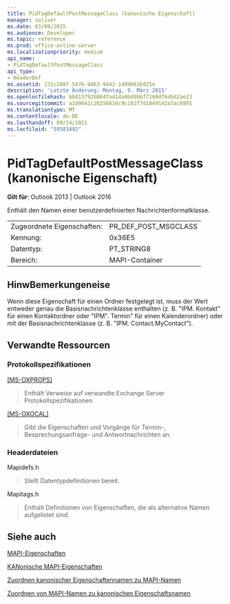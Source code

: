 ```yaml
---
title: PidTagDefaultPostMessageClass (kanonische Eigenschaft)
manager: soliver
ms.date: 03/09/2015
ms.audience: Developer
ms.topic: reference
ms.prod: office-online-server
ms.localizationpriority: medium
api_name:
- PidTagDefaultPostMessageClass
api_type:
- HeaderDef
ms.assetid: 231c288f-547b-4463-9442-1499661b925e
description: 'Letzte Änderung: Montag, 9. März 2015'
ms.openlocfilehash: bb813792b864fa414a9bd9b6f7160df6dbd2ae23
ms.sourcegitcommit: a1d9041c20256616c9c183f7d1049142a7ac6991
ms.translationtype: MT
ms.contentlocale: de-DE
ms.lasthandoff: 09/24/2021
ms.locfileid: "59583492"
---
```

# <a name="pidtagdefaultpostmessageclass-canonical-property"></a>PidTagDefaultPostMessageClass (kanonische Eigenschaft)

  
  
**Gilt für**: Outlook 2013 | Outlook 2016 
  
Enthält den Namen einer benutzerdefinierten Nachrichtenformatklasse.
  
|||
|:-----|:-----|
|Zugeordnete Eigenschaften:  <br/> |PR_DEF_POST_MSGCLASS  <br/> |
|Kennung:  <br/> |0x36E5  <br/> |
|Datentyp:  <br/> |PT_STRING8  <br/> |
|Bereich:  <br/> |MAPI-Container  <br/> |
   
## <a name="remarks"></a>HinwBemerkungeneise

Wenn diese Eigenschaft für einen Ordner festgelegt ist, muss der Wert entweder genau die Basisnachrichtenklasse enthalten (z. B. "IPM. Kontakt" für einen Kontaktordner oder "IPM". Termin" für einen Kalenderordner) oder mit der Basisnachrichtenklasse (z. B. "IPM. Contact.MyContact").
  
## <a name="related-resources"></a>Verwandte Ressourcen

### <a name="protocol-specifications"></a>Protokollspezifikationen

[[MS-OXPROPS]](https://msdn.microsoft.com/library/f6ab1613-aefe-447d-a49c-18217230b148%28Office.15%29.aspx)
  
> Enthält Verweise auf verwandte Exchange Server Protokollspezifikationen.
    
[[MS-OXOCAL]](https://msdn.microsoft.com/library/09861fde-c8e4-4028-9346-e7c214cfdba1%28Office.15%29.aspx)
  
> Gibt die Eigenschaften und Vorgänge für Termin-, Besprechungsanfrage- und Antwortnachrichten an.
    
### <a name="header-files"></a>Headerdateien

Mapidefs.h
  
> Stellt Datentypdefinitionen bereit.
    
Mapitags.h
  
> Enthält Definitionen von Eigenschaften, die als alternative Namen aufgelistet sind.
    
## <a name="see-also"></a>Siehe auch



[MAPI-Eigenschaften](mapi-properties.md)
  
[KANonische MAPI-Eigenschaften](mapi-canonical-properties.md)
  
[Zuordnen kanonischer Eigenschaftennamen zu MAPI-Namen](mapping-canonical-property-names-to-mapi-names.md)
  
[Zuordnen von MAPI-Namen zu kanonischen Eigenschaftsnamen](mapping-mapi-names-to-canonical-property-names.md)

